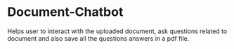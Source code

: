 # Document-Chatbot
Helps user to interact with the uploaded document, ask questions related to document and also save all the questions answers in a pdf file.
